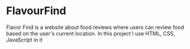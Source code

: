# FlavourFind
Flavor Find is a website about food reviews where users can review food based on the user's current location. In this project I use HTML, CSS, JavaScript in it

